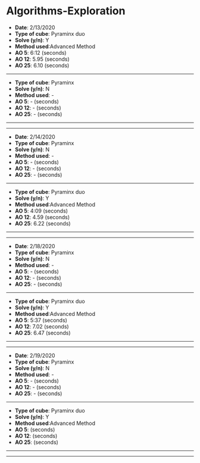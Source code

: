 # Algorithms-Exploration
* **Date**: 2/13/2020
* **Type of cube**: Pyraminx duo
* **Solve (y/n)**: Y
* **Method used**:Advanced Method
* **AO 5**: 6:12 (seconds)
* **AO 12**: 5.95 (seconds)
* **AO 25**: 6.10 (seconds)
------------------
* **Type of cube**: Pyraminx
* **Solve (y/n)**: N
* **Method used**: -
* **AO 5**: - (seconds)
* **AO 12**: - (seconds)
* **AO 25**: - (seconds)
-----------------------------------
------------------------
* **Date**: 2/14/2020
* **Type of cube**: Pyraminx 
* **Solve (y/n)**: N
* **Method used**: -
* **AO 5**: - (seconds)
* **AO 12**: - (seconds)
* **AO 25**: - (seconds)
---------------------------
* **Type of cube**: Pyraminx duo
* **Solve (y/n)**: Y
* **Method used**:Advanced Method
* **AO 5**: 4:09 (seconds)
* **AO 12**: 4.59 (seconds)
* **AO 25**: 6.22 (seconds)
---------------------------------------
------------------------------
* **Date**: 2/18/2020
* **Type of cube**: Pyraminx 
* **Solve (y/n)**: N
* **Method used**: -
* **AO 5**: - (seconds)
* **AO 12**: - (seconds)
* **AO 25**: - (seconds)
---------------------------------
* **Type of cube**: Pyraminx duo
* **Solve (y/n)**: Y
* **Method used**:Advanced Method
* **AO 5**: 5:37 (seconds)
* **AO 12**: 7.02 (seconds)
* **AO 25**: 6.47 (seconds)
--------------------------------
-------------------------------
* **Date**: 2/19/2020
* **Type of cube**: Pyraminx 
* **Solve (y/n)**: N
* **Method used**: -
* **AO 5**: - (seconds)
* **AO 12**: - (seconds)
* **AO 25**: - (seconds)
--------------------------------
* **Type of cube**: Pyraminx duo
* **Solve (y/n)**: Y
* **Method used**:Advanced Method
* **AO 5**:  (seconds)
* **AO 12**:  (seconds)
* **AO 25**:  (seconds)
----------------------------
-----------------


